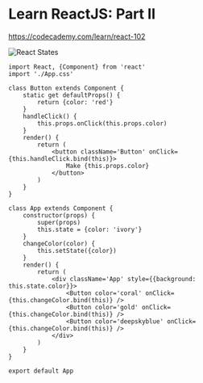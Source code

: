 # Learn ReactJS: Part II
https://codecademy.com/learn/react-102

![React States](https://github.com/antonkartashov/Learn-ReactJS-Part-II/blob/master/src/React-States-Preview.gif)

```
import React, {Component} from 'react'
import './App.css'

class Button extends Component {
    static get defaultProps() {
        return {color: 'red'}
    }
    handleClick() {
        this.props.onClick(this.props.color)
    }
    render() {
        return (
            <button className='Button' onClick={this.handleClick.bind(this)}>
                Make {this.props.color}
            </button>
        )
    }
}

class App extends Component {
    constructor(props) {
        super(props)
        this.state = {color: 'ivory'}
    }
    changeColor(color) {
        this.setState({color})
    }
    render() {
        return (
            <div className='App' style={{background: this.state.color}}>
                <Button color='coral' onClick={this.changeColor.bind(this)} />
                <Button color='gold' onClick={this.changeColor.bind(this)} />
                <Button color='deepskyblue' onClick={this.changeColor.bind(this)} />
            </div>
        )
    }
}

export default App
```
